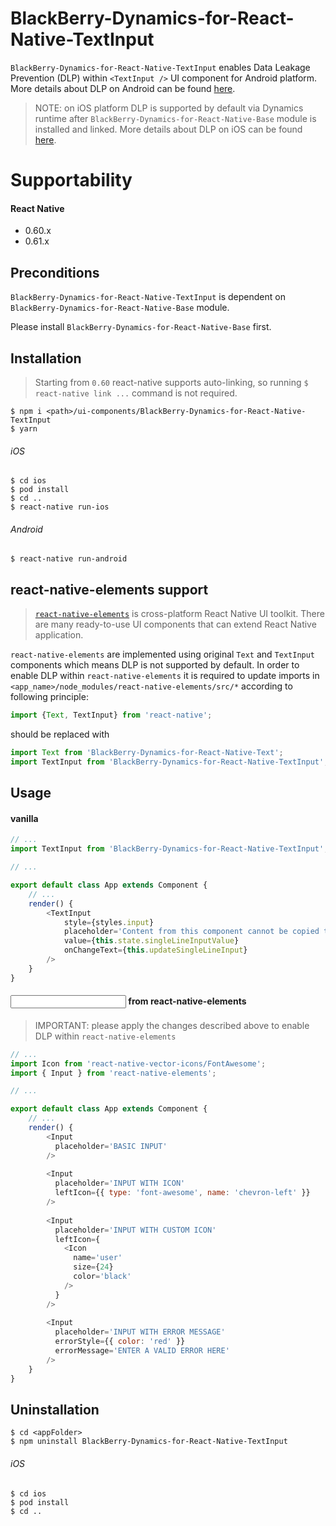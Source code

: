 # BlackBerry-Dynamics-for-React-Native-TextInput
`BlackBerry-Dynamics-for-React-Native-TextInput` enables Data Leakage Prevention (DLP) within `<TextInput />` UI component for Android platform. More details about DLP on Android can be found [here](https://developer.blackberry.com/devzone/files/blackberry-dynamics/android/namespacecom_1_1good_1_1gd_1_1widget.html).
> NOTE: on iOS platform DLP is supported by default via Dynamics runtime after `BlackBerry-Dynamics-for-React-Native-Base` module is installed and linked. More details about DLP on iOS can be found [here](https://developer.blackberry.com/devzone/files/blackberry-dynamics/ios/interface_g_di_o_s.html).

# Supportability
#### React Native
 - 0.60.x
 - 0.61.x

## Preconditions
`BlackBerry-Dynamics-for-React-Native-TextInput` is dependent on `BlackBerry-Dynamics-for-React-Native-Base` module.

Please install `BlackBerry-Dynamics-for-React-Native-Base` first.
## Installation
> Starting from `0.60` react-native supports auto-linking, so running `$ react-native link ...` command is not required.

    $ npm i <path>/ui-components/BlackBerry-Dynamics-for-React-Native-TextInput
    $ yarn

###### iOS
    $ cd ios
    $ pod install
    $ cd ..
    $ react-native run-ios
###### Android
    $ react-native run-android

## react-native-elements support

> [`react-native-elements`](https://github.com/react-native-elements/react-native-elements) is cross-platform React Native UI toolkit.
There are many ready-to-use UI components that can extend React Native application.

`react-native-elements` are implemented using original `Text` and `TextInput` components which means DLP is not supported by default.
In order to enable DLP within `react-native-elements` it is required to update imports in `<app_name>/node_modules/react-native-elements/src/*` according to following principle:
```javascript
import {Text, TextInput} from 'react-native'; 
```
should be replaced with
```javascript
import Text from 'BlackBerry-Dynamics-for-React-Native-Text';
import TextInput from 'BlackBerry-Dynamics-for-React-Native-TextInput';
```

## Usage
#### vanilla <TextInput />
```javascript
// ...
import TextInput from 'BlackBerry-Dynamics-for-React-Native-TextInput';

// ...

export default class App extends Component {
    // ...
    render() {
        <TextInput
            style={styles.input}
            placeholder='Content from this component cannot be copied to non-GD apps if DLP is on ...'
            value={this.state.singleLineInputValue}
            onChangeText={this.updateSingleLineInput}
        />
    }
}
```
#### <Input /> from react-native-elements
> IMPORTANT: please apply the changes described above to enable DLP within `react-native-elements`
```javascript
// ...
import Icon from 'react-native-vector-icons/FontAwesome';
import { Input } from 'react-native-elements';

// ...

export default class App extends Component {
    // ...
    render() {
        <Input
          placeholder='BASIC INPUT'
        />
        
        <Input
          placeholder='INPUT WITH ICON'
          leftIcon={{ type: 'font-awesome', name: 'chevron-left' }}
        />
        
        <Input
          placeholder='INPUT WITH CUSTOM ICON'
          leftIcon={
            <Icon
              name='user'
              size={24}
              color='black'
            />
          }
        />
        
        <Input
          placeholder='INPUT WITH ERROR MESSAGE'
          errorStyle={{ color: 'red' }}
          errorMessage='ENTER A VALID ERROR HERE'
        />
    }
}
```

## Uninstallation
    $ cd <appFolder>
    $ npm uninstall BlackBerry-Dynamics-for-React-Native-TextInput

###### iOS
    $ cd ios
    $ pod install
    $ cd ..
